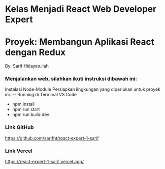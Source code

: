 # Kelas Menjadi React Web Developer Expert

# Proyek: Membangun Aplikasi React dengan Redux

By: Sarif Hidayatullah

### Menjalankan web, silahkan ikuti instruksi dibawah ini:

Instalasi Node-Module Persiapkan lingkungan yang diperlukan untuk proyek ini. -- Running di Terminal VS Code

- npm install
- npm run start
- npm run build:dev

### Link GitHub

https://github.com/sarifht/react-expert-1-sarif

### Link Vercel

https://react-expert-1-sarif.vercel.app/
